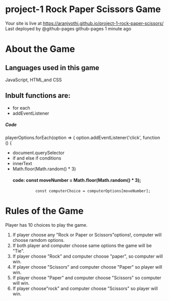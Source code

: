# project-1 Rock Paper Scissors Game
Your site is live at https://aranjyothi.github.io/project-1-rock-paper-scissors/
Last deployed by @github-pages github-pages 1 minute ago
# About the Game

## Languages used in this  game
JavaScript, HTML,and CSS 
## Inbult functions are:
* for each
* addEventListener
##### Code
playerOptions.forEach(option => {
            option.addEventListener('click', function () {
* document.querySelector
* if and else if conditions
* innerText
* Math.floor(Math.random() * 3)
    #### code:  const moveNumber = Math.floor(Math.random() * 3);
                const computerChoice = computerOptions[moveNumber];
# Rules of the Game
Player has 10 choices to play the game.
1. If player choose any "Rock or Paper or Scissors"options!, computer will choose  ramdom options.
2. If both player and computer choose same options the game will be "Tie".
3. If player choose "Rock" and computer choose "paper", so computer will win.
4. If player choose "Scissors" and computer choose "Paper" so player will win.
5. If player choose "Paper" and computer choose "Scissors" so computer will win.
6. If player choose"rock" and computer choose "Scissors" so player will win.



